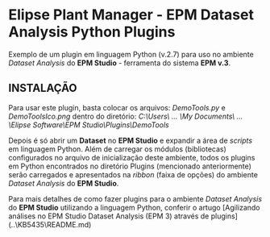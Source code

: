 ﻿# Elipse Plant Manager - EPM Dataset Analysis Python Plugins

 Exemplo de um plugin em linguagem Python (v.2.7) para uso no ambiente *Dataset Analysis* do **EPM Studio** - ferramenta do sistema **EPM v.3**.

## INSTALAÇÃO

Para usar este plugin, basta colocar os arquivos: *DemoTools.py* e *DemoToolsIco.png* dentro do diretório: *C:\Users\ ... \My Documents\ ... \Elipse Software\EPM Studio\Plugins\DemoTools*

Depois é só abrir um **Dataset** no **EPM Studio** e expandir a área de *scripts* em linguagem Python.
Além de carregar os módulos (bibliotecas) configurados no arquivo de inicialização deste ambiente, todos os plugins em Python encontrados no diretório Plugins (mencionado anteriormente) serão carregados e apresentados na *ribbon* (faixa de opções) do ambiente *Dataset Analysis* do **EPM Studio**.

Para mais detalhes de como fazer plugins para o ambiente *Dataset Analysis* do **EPM Studio** utilizando a linguagem Python, conferir o artugo [Agilizando análises no EPM Studio Dataset Analysis (EPM 3) através de plugins] (..\KB5435\README.md)

